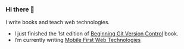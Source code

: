 ### Hi there 👋

I write books and teach web technologies.

- I just finished the 1st edition of [Beginning Git Version Control](https://leanpub.com/beginning-git-version-control) book.
- I’m currently writing [Mobile First Web Technologies](https://github.com/makzan/Book-Mobile-First-Web-Technologies)

<!--
**makzan/makzan** is a ✨ _special_ ✨ repository because its `README.md` (this file) appears on your GitHub profile.

Here are some ideas to get you started:

- 🔭 I’m currently working on ...
- 🌱 I’m currently learning ...
- 👯 I’m looking to collaborate on ...
- 🤔 I’m looking for help with ...
- 💬 Ask me about ...
- 📫 How to reach me: ...
- 😄 Pronouns: ...
- ⚡ Fun fact: ...
-->
